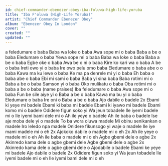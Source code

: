 ```yaml
---
id: chief-commander-ebenezer-obey-iba-foluwa-high-life-yoruba
title: "Iba F'oluwa (High-Life Yoruba)"
artist: "Chief Commander Ebenezer Obey"
album: "Ebenezer Obey In London"
cover: ""
created: ""
updated: ""
---
```


a feledumare o baba
Baba wa loke o baba
Awa sope mi o baba
Baba a be o baba
Eledumare o baba
Yewa sope mi o baba
Baba wa loke o baba
Baba a be o baba
Egbe oke o baba
Awa be o ni o baba
Kire ko kari wa o baba
A be o baba
Ireti owo yi o baba
Ire owo pelu omo baba
Eledumare o baba abe o o baba
Kawa ma ku lewe o baba
Ke ma pa denrele mi yi o baba
Eh baba o baba abe o baba
Ebi mi sami o baba
Baba yi sina baba
Baba rotimi mi o
Baba a be o baba
Samson yi o baba
Oko  mulikatu o baba
Oba rotimi mi o baba a be o baba
(name praises)
Iba feledumare o baba
Awa sope mi o baba
Fun be sile aiye yi o
Baba a be o baba
Kawa ma bu yi o baba
Eledumare o baba
Ire oni o
Baba a be o baba
Ajo dabile o badele 2x
Ebami ki yeye mi badele
Ebami ki baba mi badele
Ebami ki iyawo mi badele
Ebami komo mi o badele
Odidere figun soko yi
Wa jeun tobadele
Ile iyemi badele mi o
Ile iyemi bami dele mi o
Ah ile yeye o badele
Ah ile baba o badele
Ise aje moba dele yi o madele
To ba wora oluwa madele
Mi obinu senikankan o madele
Iro leledo npa madele
Onidere fikunsogo yi waje o madele
Ile iye mami madele mi o eh 2x
Ajokoko dabile o madele mi o eh 2x
Ah ile yeye o madele mi o eh
Ah ile baba o madele mi o eh
Agbe gbemi dele o agbe 2x
Akinredo kama dele o agbe gbemi dele
Agbe gbemi dele o agbe 2x
Akinredo kama dele o agbe gbemi dele o
Ajodabile o badele
Ebami ke yeye mi badele
Ajo dabile o badele 2x
Odidere figun soko yi
Wa jeun tobadele
Ile iyemi badele mi o eh
Ile iyemi bami dele mi o eh